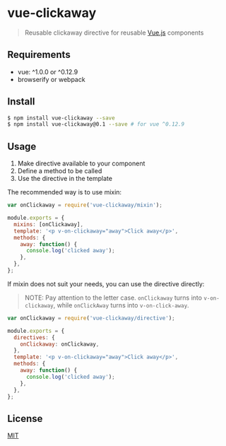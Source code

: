 # vue-clickaway

> Reusable clickaway directive for reusable [Vue.js](https://github.com/vuejs/vue) components

## Requirements

- vue: ^1.0.0 or ^0.12.9
- browserify or webpack

## Install

``` sh
$ npm install vue-clickaway --save
$ npm install vue-clickaway@0.1 --save # for vue ^0.12.9
```

## Usage

1. Make directive available to your component
2. Define a method to be called
3. Use the directive in the template

The recommended way is to use mixin:

``` js
var onClickaway = require('vue-clickaway/mixin');

module.exports = {
  mixins: [onClickaway],
  template: '<p v-on-clickaway="away">Click away</p>',
  methods: {
    away: function() {
      console.log('clicked away');
    },
  },
};
```

If mixin does not suit your needs, you can use the directive directly:

> NOTE: Pay attention to the letter case. `onClickaway` turns into `v-on-clickaway`, while `onClickAway` turns into `v-on-click-away`.

``` js
var onClickaway = require('vue-clickaway/directive');

module.exports = {
  directives: {
    onClickaway: onClickaway,
  },
  template: '<p v-on-clickaway="away">Click away</p>',
  methods: {
    away: function() {
      console.log('clicked away');
    },
  },
};
```

## License

[MIT](https://opensource.org/licenses/MIT)
